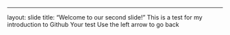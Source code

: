 ---
layout: slide
title: “Welcome to our second slide!”
This is a test for my introduction to Github
Your test
Use the left arrow to go back
